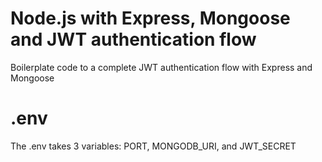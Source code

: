 # Node.js with Express, Mongoose and JWT authentication flow
Boilerplate code to a complete JWT authentication flow with Express and Mongoose

# .env
The .env takes 3 variables: PORT, MONGODB_URI, and JWT_SECRET